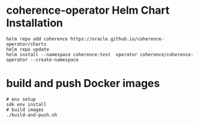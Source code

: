 # coherence-operator Helm Chart Installation
```
helm repo add coherence https://oracle.github.io/coherence-operator/charts
helm repo update
helm install --namespace coherence-test  operator coherence/coherence-operator --create-namespace
```

# build and push Docker images

```
# env setup
sdk env install
# build images
./build-and-push.sh
```
